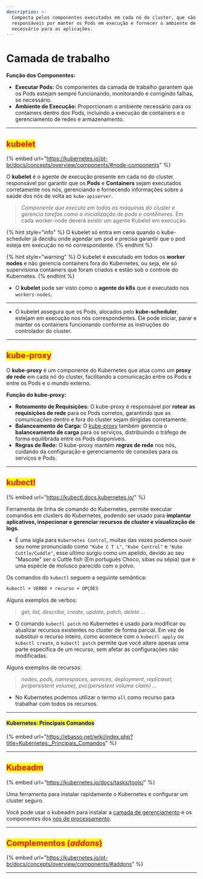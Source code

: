 ```yaml
---
description: >-
  Composta pelos componentes executados em cada nó do cluster, que são
  responsáveis por manter os Pods em execução e fornecer o ambiente de execução
  necessário para as aplicações.
---
```


# Camada de trabalho

**Função dos Componentes:**

* **Executar Pods:** Os componentes da camada de trabalho garantem que os Pods estejam sempre funcionando, monitorando e corrigindo falhas, se necessário.
* **Ambiente de Execução:** Proporcionam o ambiente necessário para os containers dentro dos Pods, incluindo a execução de containers e o gerenciamento de redes e armazenamento.

***

## <mark style="color:red;">kubelet</mark>&#x20;

{% embed url="https://kubernetes.io/pt-br/docs/concepts/overview/components/#node-components" %}

O **kubelet** é o agente de execução presente em cada nó do cluster. responsável por garantir que os **Pods** e **Containers** sejam executados corretamente nos nós, gerenciando e fornecendo informações sobre a saúde dos nós de volta ao `kube-apiserver`.

> _Componente que executa em todas as máquinas do cluster e gerencia tarefas como a inicialização de pods e contêineres._  Em cada worker-node deverá existir um agente Kubelet em execução.&#x20;

{% hint style="info" %}
O kubelet só entra em cena quando o kube-scheduler já decidiu onde agendar um pod e precisa garantir que o pod esteja em execução no nó correspondente.
{% endhint %}

{% hint style="warning" %}
O kubelet é executado em todos os **worker nodes** e não gerencia containers fora do Kubernetes, ou seja, ele só supervisiona containers que foram criados e estão sob o controle do Kubernetes.
{% endhint %}

* O **kubelet** pode ser visto como o **agente do k8s** que é executado nos `workers-nodes`.

***

* O kubelet assegura que os Pods, alocados pelo **kube-scheduler**, estejam em execução nos nós correspondentes. Ele pode iniciar, parar e manter os containers funcionando conforme as instruções do controlador do cluster.

***

## <mark style="color:red;">kube-proxy</mark>&#x20;

O **kube-proxy** é um componente do Kubernetes que atua como um **proxy de rede** em cada nó do cluster, facilitando a comunicação entre os Pods e entre os Pods e o mundo externo.

**Função do kube-proxy:**

* **Roteamento de Requisições:** O kube-proxy é responsável por **rotear as requisições de rede** para os Pods corretos, garantindo que as comunicações dentro e fora do cluster sejam dirigidas corretamente.
* **Balanceamento de Carga:** O [kube-proxy](https://kubernetes.io/docs/reference/command-line-tools-reference/kube-proxy/) também gerencia o **balanceamento de carga** para os serviços, distribuindo o tráfego de forma equilibrada entre os Pods disponíveis.
* **Regras de Rede:** O kube-proxy mantém **regras de rede** nos nós, cuidando da configuração e gerenciamento de conexões para os serviços e Pods.

***

## <mark style="color:red;">kubectl</mark>&#x20;

{% embed url="https://kubectl.docs.kubernetes.io/" %}

Ferramenta de linha de comando do Kubernetes, permite executar comandos em clusters do Kubernetes, podendo ser usado para **implantar aplicativos, inspecionar e gerenciar recursos de cluster e visualização de logs**.

* É uma sigla para `Kubernetes Control`, muitas das vezes podemos ouvir seu nome pronunciado como `"Kube C T L"`, `"Kube Control"` e `"Kube Cuttle/Cuddle"`, esse ultimo surgiu como um apelido, devido ao seu "Mascote" ser o Cuttle fish (Em português Choco, sibas ou sépia) que é uma espécie de molusco parecido com o polvo.

Os comandos do `kubectl` seguem a seguinte semântica:

```bash
kubectl + VERBO + recurso + OPÇÕES
```

Alguns exemplos de verbos:

> &#x20;_get, list, describe, create, update, patch, delete ..._

* O comando `kubectl patch` no Kubernetes é usado para modificar ou atualizar recursos existentes no cluster de forma parcial. Em vez de substituir o recurso inteiro, como acontece com o `kubectl apply` ou `kubectl create`, o `kubectl patch` permite que você altere apenas uma parte específica de um recurso, sem afetar as configurações não modificadas.

Alguns exemplos de recursos:

> _nodes, pods, namespaces, services, deployment, replicaset, pv(persistent volume), pvc(persistent volume claim) ..._

* No Kubernetes podemos utilizar o termo `all` como recurso para trabalhar com todos os recursos.

***

#### <mark style="color:blue;">Kubernetes: Principais Comandos</mark> <a href="#firstheading" id="firstheading"></a>

{% embed url="https://ebasso.net/wiki/index.php?title=Kubernetes:_Principais_Comandos" %}

***

## <mark style="color:red;">Kubeadm</mark>&#x20;

{% embed url="https://kubernetes.io/docs/tasks/tools/" %}

Uma ferramenta para instalar rapidamente o Kubernetes e configurar um cluster seguro.

Você pode usar o kubeadm para instalar a [camada de gerenciamento](https://kubernetes.io/pt-br/docs/reference/glossary/?all=true#term-control-plane) e os componentes dos [nós de processamento](https://kubernetes.io/pt-br/docs/concepts/architecture/nodes/).

***

## <mark style="color:red;">Complementos (</mark>_<mark style="color:red;">addons</mark>_<mark style="color:red;">)</mark> <a href="#addons" id="addons"></a>

{% embed url="https://kubernetes.io/pt-br/docs/concepts/overview/components/#addons" %}

***
